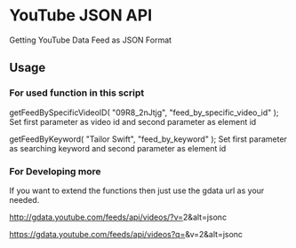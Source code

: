 # YouTube JSON API
Getting YouTube Data Feed as JSON Format

## Usage

### For used function in this script
getFeedBySpecificVideoID( "09R8_2nJtjg", "feed_by_specific_video_id" );
Set first parameter as video id and second parameter as element id

getFeedByKeyword( "Tailor Swift", "feed_by_keyword" );
Set first parameter as searching keyword and second parameter as element id

### For Developing more
If you want to extend the functions then just use the gdata url as your needed.

http://gdata.youtube.com/feeds/api/videos/?v=<put-videoid-here>2&alt=jsonc

https://gdata.youtube.com/feeds/api/videos?q=<put-keyword-here>&v=2&alt=jsonc

